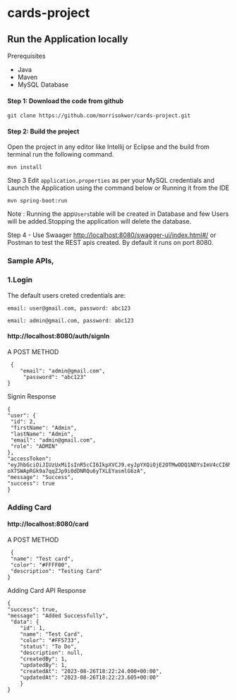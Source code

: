 # cards-project
## Run the Application locally  

Prerequisites
- Java
- Maven
- MySQL Database

#### Step 1: Download the code from github

   ``` git clone https://github.com/morrisokwor/cards-project.git ```

#### Step 2: Build the project
  Open the project in any editor like Intellij or Eclipse and the build from terminal run the following command.  
   
   ```mvn install ```

Step 3 Edit ```application.properties``` as per your MySQL credentials and Launch the Application
  using the command below or Running it from the IDE
  
  ``` mvn spring-boot:run ```

Note : Running the app``` Users ```table will be created in Database and few Users will be added.Stopping the application will delete the database.
  
Step 4 - Use Swaager [http://localhost:8080/swagger-ui/index.html#/](http://localhost:8080/swagger-ui/index.html#/)
 or Postman to test the REST apis created.
  By default it runs on port 8080.


### Sample APIs,

### 1.Login
The default users creted credentials are:

``` email: user@gmail.com, password: abc123 ```

``` email: admin@gmail.com, password: abc123 ```

#### http://localhost:8080/auth/signIn
   
   A POST METHOD
   
     {
        "email": "admin@gmail.com",
         "password": "abc123"
    }

Signin Response

    {
    "user": {
     "id": 2,
     "firstName": "Admin",
     "lastName": "Admin",
     "email": "admin@gmail.com",
     "role": "ADMIN"
    },
    "accessToken": "eyJhbGciOiJIUzUxMiIsInR5cCI6IkpXVCJ9.eyJpYXQiOjE2OTMwODQ1NDYsImV4cCI6MTY5MzA4NjM0Niwic3ViIjoiYWRtaW5AZ21haWwuY29tIn0.zIzLQaeaQQL9EdLYm8g2MrlU5RchmOapsZBOpzRd6JL-oX7SWApRGk9a7qqZJp9i0dDNRQu6yTXLEYasmlG6zA",
    "message": "Success",
    "success": true
    }    

### Adding Card
#### http://localhost:8080/card
   
   A POST METHOD
   
     {
     "name": "Test card",
     "color": "#FFFF00",
     "description": "Testing Card"
    }   

  Adding Card API Response

    {
    "success": true,
    "message": "Added Successfully",
     "data": {
        "id": 1,
        "name": "Test Card",
        "color": "#FF5733",
        "status": "To Do",
        "description": null,
        "createdBy": 1,
        "updatedBy": 1,
        "createdAt": "2023-08-26T18:22:24.000+00:00",
        "updatedAt": "2023-08-26T18:22:23.605+00:00"
        }
    }

   
   
